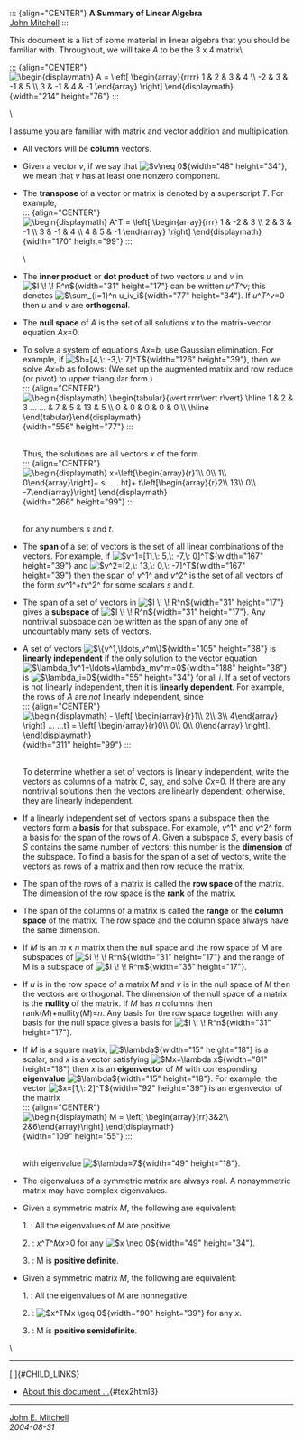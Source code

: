 ::: {align="CENTER"}
****A Summary of Linear Algebra****\
[John Mitchell](../..)
:::

This document is a list of some material in linear algebra that you
should be familiar with. Throughout, we will take *A* to be the 3 x 4
matrix\

::: {align="CENTER"}
![\\begin{displaymath} A = \\left\[ \\begin{array}{rrrr} 1 & 2 & 3 & 4
\\\\ -2 & 3 & -1 & 5 \\\\ 3 & -1 & 4 & -1 \\end{array} \\right\]
\\end{displaymath}](img1.gif){width="214" height="76"}
:::

\

I assume you are familiar with matrix and vector addition and
multiplication.

-   All vectors will be **column** vectors.
-   Given a vector *v*, if we say that ![\$v\\neq
    0\$](img2.gif){width="48" height="34"}, we mean that *v* has at
    least one nonzero component.
-   The **transpose** of a vector or matrix is denoted by a
    superscript *T*. For example,\
    ::: {align="CENTER"}
    ![\\begin{displaymath} A\^T = \\left\[ \\begin{array}{rrr} 1 & -2 &
    3 \\\\ 2 & 3 & -1 \\\\ 3 & -1 & 4 \\\\ 4 & 5 & -1 \\end{array}
    \\right\] \\end{displaymath}](img3.gif){width="170" height="99"}
    :::

    \
-   The **inner product** or **dot product** of two vectors *u* and *v*
    in ![\$I \\! \\! R\^n\$](img4.gif){width="31" height="17"} can be
    written *u*^*T*^*v*; this denotes ![\$\\sum\_{i=1}\^n
    u_iv_i\$](img5.gif){width="77" height="34"}. If *u*^*T*^*v*=0 then
    *u* and *v* are **orthogonal**.
-   The **null space** of *A* is the set of all solutions *x* to the
    matrix-vector equation *Ax*=0.
-   To solve a system of equations *Ax*=*b*, use Gaussian elimination.
    For example, if ![\$b=\[4,\\: -3,\\: 7\]\^T\$](img6.gif){width="126"
    height="39"}, then we solve *Ax*=*b* as follows: (We set up the
    augmented matrix and row reduce (or pivot) to upper triangular
    form.)\
    ::: {align="CENTER"}
    ![\\begin{displaymath} \\begin{tabular}{\\vert rrrr\\vert r\\vert}
    \\hline 1 & 2 & 3 \... \... & 7 & 5 & 13 & 5 \\\\ 0 & 0 & 0 & 0 & 0
    \\\\ \\hline \\end{tabular}\\end{displaymath}](img7.gif){width="556"
    height="77"}
    :::

    \
    Thus, the solutions are all vectors *x* of the form\
    ::: {align="CENTER"}
    ![\\begin{displaymath} x=\\left\[\\begin{array}{r}1\\\\ 0\\\\ 1\\\\
    0\\end{array}\\right\]+ s\... \...ht\]+
    t\\left\[\\begin{array}{r}2\\\\ 13\\\\ 0\\\\ -7\\end{array}\\right\]
    \\end{displaymath}](img8.gif){width="266" height="99"}
    :::

    \
    for any numbers *s* and *t*.
-   The **span** of a set of vectors is the set of all linear
    combinations of the vectors. For example, if ![\$v\^1=\[11,\\: 5,\\:
    -7,\\: 0\]\^T\$](img9.gif){width="167" height="39"} and
    ![\$v\^2=\[2,\\: 13,\\: 0,\\: -7\]\^T\$](img10.gif){width="167"
    height="39"} then the span of *v*^1^ and *v*^2^ is the set of all
    vectors of the form *sv*^1^+*tv*^2^ for some scalars *s* and *t*.
-   The span of a set of vectors in ![\$I \\! \\!
    R\^n\$](img4.gif){width="31" height="17"} gives a **subspace** of
    ![\$I \\! \\! R\^n\$](img4.gif){width="31" height="17"}. Any
    nontrivial subspace can be written as the span of any one of
    uncountably many sets of vectors.
-   A set of vectors
    ![\$\\{v\^1,\\ldots,v\^m\\}\$](img11.gif){width="105" height="38"}
    is **linearly independent** if the only solution to the vector
    equation
    ![\$\\lambda_1v\^1+\\ldots+\\lambda_mv\^m=0\$](img12.gif){width="188"
    height="38"} is ![\$\\lambda_i=0\$](img13.gif){width="55"
    height="34"} for all *i*. If a set of vectors is not linearly
    independent, then it is **linearly dependent**. For example, the
    rows of *A* are *not* linearly independent, since\
    ::: {align="CENTER"}
    ![\\begin{displaymath} - \\left\[ \\begin{array}{r}1\\\\ 2\\\\ 3\\\\
    4\\end{array} \\right\] \... \...t\] = \\left\[
    \\begin{array}{r}0\\\\ 0\\\\ 0\\\\ 0\\end{array} \\right\].
    \\end{displaymath}](img14.gif){width="311" height="99"}
    :::

    \
    To determine whether a set of vectors is linearly independent, write
    the vectors as columns of a matrix *C*, say, and solve *Cx*=0. If
    there are any nontrivial solutions then the vectors are linearly
    dependent; otherwise, they are linearly independent.
-   If a linearly independent set of vectors spans a subspace then the
    vectors form a **basis** for that subspace. For example, *v*^1^ and
    *v*^2^ form a basis for the span of the rows of *A*. Given a
    subspace *S*, every basis of *S* contains the same number of
    vectors; this number is the **dimension** of the subspace. To find a
    basis for the span of a set of vectors, write the vectors as rows of
    a matrix and then row reduce the matrix.
-   The span of the rows of a matrix is called the **row space** of the
    matrix. The dimension of the row space is the **rank** of the
    matrix.
-   The span of the columns of a matrix is called the **range** or the
    **column space** of the matrix. The row space and the column space
    always have the same dimension.
-   If *M* is an *m* x *n* matrix then the null space and the row space
    of M are subspaces of ![\$I \\! \\! R\^n\$](img4.gif){width="31"
    height="17"} and the range of M is a subspace of ![\$I \\! \\!
    R\^m\$](img15.gif){width="35" height="17"}.
-   If *u* is in the row space of a matrix *M* and *v* is in the null
    space of *M* then the vectors are orthogonal. The dimension of the
    null space of a matrix is the **nullity** of the matrix. If *M* has
    *n* columns then rank(*M*)+nullity(*M*)=*n*. Any basis for the row
    space together with any basis for the null space gives a basis
    for ![\$I \\! \\! R\^n\$](img4.gif){width="31" height="17"}.
-   If *M* is a square matrix, ![\$\\lambda\$](img16.gif){width="15"
    height="18"} is a scalar, and *x* is a vector satisfying
    ![\$Mx=\\lambda x\$](img17.gif){width="81" height="18"} then *x* is
    an **eigenvector** of *M* with corresponding
    **eigenvalue** ![\$\\lambda\$](img16.gif){width="15" height="18"}.
    For example, the vector ![\$x=\[1,\\:
    2\]\^T\$](img18.gif){width="92" height="39"} is an eigenvector of
    the matrix\
    ::: {align="CENTER"}
    ![\\begin{displaymath} M = \\left\[ \\begin{array}{rr}3&2\\\\
    2&6\\end{array}\\right\] \\end{displaymath}](img19.gif){width="109"
    height="55"}
    :::

    \
    with eigenvalue ![\$\\lambda=7\$](img20.gif){width="49"
    height="18"}.
-   The eigenvalues of a symmetric matrix are always real. A
    nonsymmetric matrix may have complex eigenvalues.
-   Given a symmetric matrix *M*, the following are equivalent:

    1\.
    :   All the eigenvalues of *M* are positive.

    2\.
    :   *x*^*T*^*Mx*\>0 for any ![\$x \\neq 0\$](img21.gif){width="49"
        height="34"}.

    3\.
    :   M is **positive definite**.
-   Given a symmetric matrix *M*, the following are equivalent:

    1\.
    :   All the eigenvalues of *M* are nonnegative.

    2\.
    :   ![\$x\^TMx \\geq 0\$](img22.gif){width="90" height="39"} for any
        *x*.

    3\.
    :   M is **positive semidefinite**.

\

------------------------------------------------------------------------

[ ]{#CHILD_LINKS}

-   [About this document \...](node1.html){#tex2html3}

------------------------------------------------------------------------

[John E. Mitchell](../..)\
*2004-08-31*
